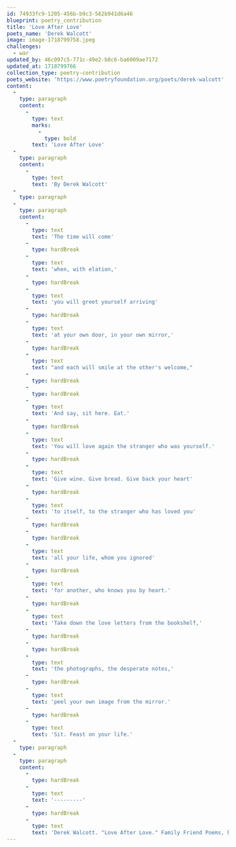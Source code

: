 ```yaml
---
id: 74933fc9-1205-456b-b9c3-562b941d6a46
blueprint: poetry_contribution
title: 'Love After Love'
poets_name: 'Derek Walcott'
image: image-1718799758.jpeg
challenges:
  - war
updated_by: 46c097c5-771c-49e2-b8c6-ba6009ae7172
updated_at: 1718799766
collection_type: poetry-contribution
poets_website: 'https://www.poetryfoundation.org/poets/derek-walcott'
content:
  -
    type: paragraph
    content:
      -
        type: text
        marks:
          -
            type: bold
        text: 'Love After Love'
  -
    type: paragraph
    content:
      -
        type: text
        text: 'By Derek Walcott'
  -
    type: paragraph
  -
    type: paragraph
    content:
      -
        type: text
        text: 'The time will come'
      -
        type: hardBreak
      -
        type: text
        text: 'when, with elation,'
      -
        type: hardBreak
      -
        type: text
        text: 'you will greet yourself arriving'
      -
        type: hardBreak
      -
        type: text
        text: 'at your own door, in your own mirror,'
      -
        type: hardBreak
      -
        type: text
        text: "and each will smile at the other's welcome,"
      -
        type: hardBreak
      -
        type: hardBreak
      -
        type: text
        text: 'And say, sit here. Eat.'
      -
        type: hardBreak
      -
        type: text
        text: 'You will love again the stranger who was yourself.'
      -
        type: hardBreak
      -
        type: text
        text: 'Give wine. Give bread. Give back your heart'
      -
        type: hardBreak
      -
        type: text
        text: 'to itself, to the stranger who has loved you'
      -
        type: hardBreak
      -
        type: hardBreak
      -
        type: text
        text: 'all your life, whom you ignored'
      -
        type: hardBreak
      -
        type: text
        text: 'for another, who knows you by heart.'
      -
        type: hardBreak
      -
        type: text
        text: 'Take down the love letters from the bookshelf,'
      -
        type: hardBreak
      -
        type: hardBreak
      -
        type: text
        text: 'the photographs, the desperate notes,'
      -
        type: hardBreak
      -
        type: text
        text: 'peel your own image from the mirror.'
      -
        type: hardBreak
      -
        type: text
        text: 'Sit. Feast on your life.'
  -
    type: paragraph
  -
    type: paragraph
    content:
      -
        type: hardBreak
      -
        type: text
        text: '---------'
      -
        type: hardBreak
      -
        type: text
        text: 'Derek Walcott. "Love After Love." Family Friend Poems, https://www.familyfriendpoems.com/poem/love-after-love-by-derek-walcott'
---
```


